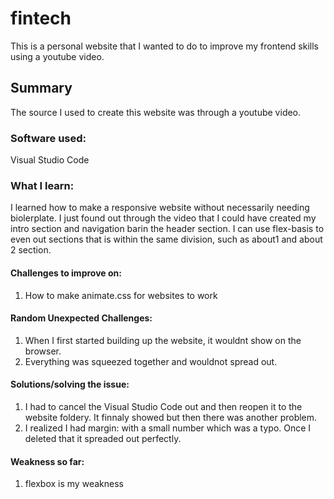 # fintech
This is a personal website that I wanted to do to improve my frontend skills using a youtube video.

## Summary
The source I used to create this website was through a youtube video.

### Software used:
Visual Studio Code

### What I learn:
I learned how to make a responsive website without necessarily needing biolerplate. I just found out through the video that
I could have created my intro section and navigation barin the header section.
I can use flex-basis to even out sections that is within the same division, such as about1 and about 2 section.

#### Challenges to improve on:
1. How to make animate.css for websites to work

#### Random Unexpected Challenges:
1. When I first started building up the website, it wouldnt show on the browser. 
2. Everything was squeezed together and wouldnot spread out.

#### Solutions/solving the issue:
1. I had to cancel the Visual Studio Code out and then reopen it to the website foldery. It finnaly showed but then there was another problem.
2. I realized I had margin: with a small number which was a typo. Once I deleted that it spreaded out perfectly.

#### Weakness so far:
1.	flexbox is my weakness
